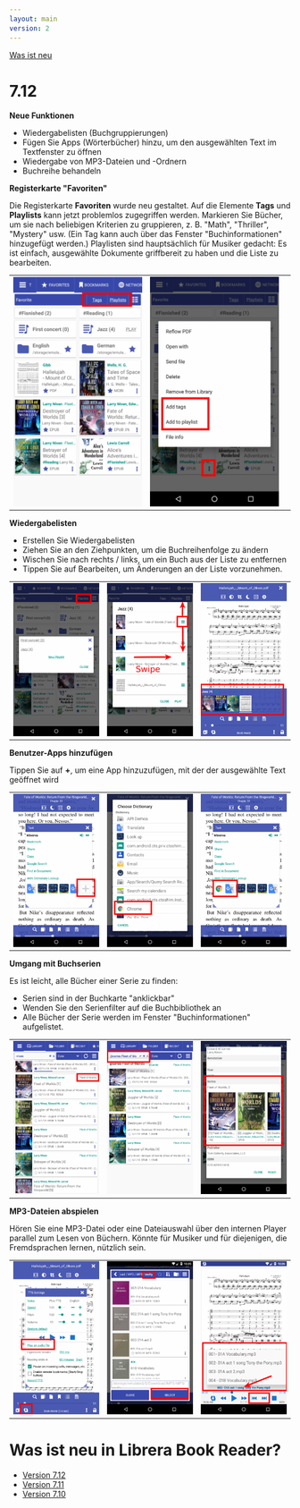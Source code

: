 ```yaml
---
layout: main
version: 2
---
```

[Was ist neu](/wiki/what-is-new/de)

# 7.12

**Neue Funktionen**

* Wiedergabelisten (Buchgruppierungen)
* Fügen Sie Apps (Wörterbücher) hinzu, um den ausgewählten Text im Textfenster zu öffnen
* Wiedergabe von MP3-Dateien und -Ordnern
* Buchreihe behandeln



**Registerkarte &quot;Favoriten&quot;**

Die Registerkarte **Favoriten** wurde neu gestaltet. Auf die Elemente **Tags** und **Playlists** kann jetzt problemlos zugegriffen werden.
Markieren Sie Bücher, um sie nach beliebigen Kriterien zu gruppieren, z. B. &quot;Math&quot;, &quot;Thriller&quot;, &quot;Mystery&quot; usw. (Ein Tag kann auch über das Fenster &quot;Buchinformationen&quot; hinzugefügt werden.)
Playlisten sind hauptsächlich für Musiker gedacht: Es ist einfach, ausgewählte Dokumente griffbereit zu haben und die Liste zu bearbeiten.


||||
|-|-|-|
|![](1.png)|![](2.png)||

**Wiedergabelisten**

* Erstellen Sie Wiedergabelisten
* Ziehen Sie an den Ziehpunkten, um die Buchreihenfolge zu ändern
* Wischen Sie nach rechts / links, um ein Buch aus der Liste zu entfernen
* Tippen Sie auf Bearbeiten, um Änderungen an der Liste vorzunehmen.

||||
|-|-|-|
|![](4.png)|![](5.png)|![](6.png)|

**Benutzer-Apps hinzufügen**

Tippen Sie auf **+**, um eine App hinzuzufügen, mit der der ausgewählte Text geöffnet wird

||||
|-|-|-|
|![](7.png)|![](8.png)|![](9.png)|

**Umgang mit Buchserien**

Es ist leicht, alle Bücher einer Serie zu finden:

* Serien sind in der Buchkarte &quot;anklickbar&quot;
* Wenden Sie den Serienfilter auf die Buchbibliothek an
* Alle Bücher der Serie werden im Fenster &quot;Buchinformationen&quot; aufgelistet.

||||
|-|-|-|
|![](10.png)|![](11.png)|![](12.png)|

**MP3-Dateien abspielen**

Hören Sie eine MP3-Datei oder eine Dateiauswahl über den internen Player parallel zum Lesen von Büchern.
Könnte für Musiker und für diejenigen, die Fremdsprachen lernen, nützlich sein.

||||
|-|-|-|
|![](13.png)|![](14.png)|![](15.png)|



# Was ist neu in Librera Book Reader?

* [Version 7.12](/wiki/what-is-new/7.12/de)
* [Version 7.11](/wiki/what-is-new/7.11/de)
* [Version 7.10](/wiki/what-is-new/7.10/de)
